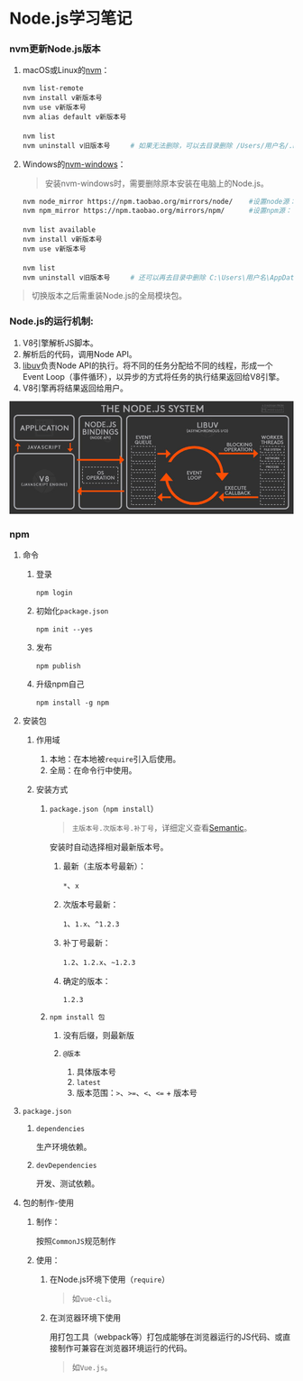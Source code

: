 # Node.js学习笔记

### nvm更新Node.js版本
1. macOS或Linux的[nvm](https://github.com/creationix/nvm)：

    ```bash
    nvm list-remote
    nvm install v新版本号
    nvm use v新版本号
    nvm alias default v新版本号

    nvm list
    nvm uninstall v旧版本号     # 如果无法删除，可以去目录删除 /Users/用户名/.nvm/versions/node/v版本
    ```
2. Windows的[nvm-windows](https://github.com/coreybutler/nvm-windows)：

    >安装nvm-windows时，需要删除原本安装在电脑上的Node.js。

    ```bash
    nvm node_mirror https://npm.taobao.org/mirrors/node/    #设置node源：
    nvm npm_mirror https://npm.taobao.org/mirrors/npm/      #设置npm源：

    nvm list available
    nvm install v新版本号
    nvm use v新版本号

    nvm list
    nvm uninstall v旧版本号     # 还可以再去目录中删除 C:\Users\用户名\AppData\Roaming\nvm\v版本
    ```

>切换版本之后需重装Node.js的全局模块包。

### Node.js的运行机制:
1. V8引擎解析JS脚本。
2. 解析后的代码，调用Node API。
3. [libuv](https://github.com/libuv/libuv)负责Node API的执行。将不同的任务分配给不同的线程，形成一个Event Loop（事件循环），以异步的方式将任务的执行结果返回给V8引擎。
4. V8引擎再将结果返回给用户。

![Node.js的事件循环](./images/nodejs-system-1.png)

### npm
1. 命令

    1. 登录

        `npm login`
    2. 初始化`package.json`

        `npm init --yes`
    3. 发布

        `npm publish`
    4. 升级npm自己

        `npm install -g npm`
2. 安装包

    1. 作用域

        1. 本地：在本地被`require`引入后使用。
        2. 全局：在命令行中使用。
    2. 安装方式

        1. `package.json`（`npm install`）

            >`主版本号.次版本号.补丁号`，详细定义查看[Semantic](http://semver.org/lang/zh-CN/)。

            安装时自动选择相对最新版本号。

            1. 最新（主版本号最新）：

                `*`、`x`
            2. 次版本号最新：

                `1`、`1.x`、`^1.2.3`
            3. 补丁号最新：

                `1.2`、`1.2.x`、`~1.2.3`
            4. 确定的版本：

                `1.2.3`
        2. `npm install 包`

            1. 没有后缀，则最新版
            2. `@版本`

                1. 具体版本号
                2. `latest`
                3. 版本范围：`>`、`>=`、`<`、`<=` + 版本号
3. `package.json`

    1. `dependencies`

        生产环境依赖。
    2. `devDependencies`

        开发、测试依赖。
4. 包的制作-使用

    1. 制作：
    
        按照`CommonJS`规范制作
    2. 使用：
    
        1. 在Node.js环境下使用（`require`）

            >如`vue-cli`。
        2. 在浏览器环境下使用

            用打包工具（webpack等）打包成能够在浏览器运行的JS代码、或直接制作可兼容在浏览器环境运行的代码。

            >如`Vue.js`。